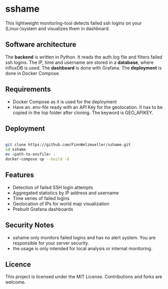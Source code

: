 # sshame

This lightweight monitoring-tool detects failed ssh logins on your (Linux-)system and visualizes them in dashboard.

## Software architecture

The **backend** is written in Python. It reads the auth.log file and filters failed ssh logins. The IP, time and username are stored in a **database**, where influxDB is used.
The **dashboard** is done with Grafana. The **deployment** is done in Docker Compose.

## Requirements

- Docker Compose as it is used for the deployment
- Have an .env-file ready with an API Key for the geolocation. It has to be copied in the top folder after cloning. The keyword is GEO_APIKEY.

## Deployment

```bash

git clone https://github.com/FinnWelzmueller/sshame.git
cd sshame
mv <path-to-envfile> .
docker-compose up --build -d
```

## Features

- Detection of failed SSH login attempts
- Aggregated statistics by IP address and username
- Time series of failed logins
- Geolocation of IPs for world map visualization
- Prebuilt Grafana dashboards

## Security Notes

- sshame only monitors failed logins and has no alert system. You are responsible for your server security.
- the usage is only intended for local analysis or internal monitoring.

## Licence

This project is licensed under the MIT License. Contributions and forks are welcome.
